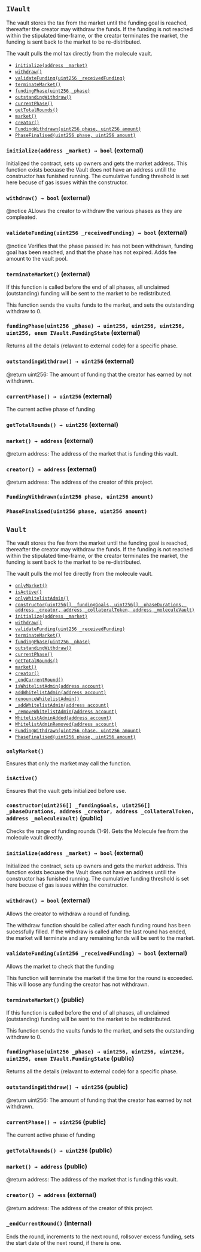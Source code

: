 [IVault]: #IVault
[IVault-initialize-address-]: #IVault-initialize-address-
[IVault-withdraw--]: #IVault-withdraw--
[IVault-validateFunding-uint256-]: #IVault-validateFunding-uint256-
[IVault-terminateMarket--]: #IVault-terminateMarket--
[IVault-fundingPhase-uint256-]: #IVault-fundingPhase-uint256-
[IVault-outstandingWithdraw--]: #IVault-outstandingWithdraw--
[IVault-currentPhase--]: #IVault-currentPhase--
[IVault-getTotalRounds--]: #IVault-getTotalRounds--
[IVault-market--]: #IVault-market--
[IVault-creator--]: #IVault-creator--
[IVault-FundingWithdrawn-uint256-uint256-]: #IVault-FundingWithdrawn-uint256-uint256-
[IVault-PhaseFinalised-uint256-uint256-]: #IVault-PhaseFinalised-uint256-uint256-
[Vault]: #Vault
[Vault-onlyMarket--]: #Vault-onlyMarket--
[Vault-isActive--]: #Vault-isActive--
[WhitelistAdminRole-onlyWhitelistAdmin--]: #WhitelistAdminRole-onlyWhitelistAdmin--
[Vault-creator_-address]: #Vault-creator_-address
[Vault-market_-contract-IMarket]: #Vault-market_-contract-IMarket
[Vault-collateralToken_-contract-IERC20]: #Vault-collateralToken_-contract-IERC20
[Vault-moleculeVault_-contract-IMoleculeVault]: #Vault-moleculeVault_-contract-IMoleculeVault
[Vault-moleculeFeeRate_-uint256]: #Vault-moleculeFeeRate_-uint256
[Vault-currentPhase_-uint256]: #Vault-currentPhase_-uint256
[Vault-outstandingWithdraw_-uint256]: #Vault-outstandingWithdraw_-uint256
[Vault-totalRounds_-uint256]: #Vault-totalRounds_-uint256
[Vault-cumulativeReceivedFee_-uint256]: #Vault-cumulativeReceivedFee_-uint256
[Vault-_active-bool]: #Vault-_active-bool
[Vault-fundingPhases_-mapping-uint256----struct-Vault-FundPhase-]: #Vault-fundingPhases_-mapping-uint256----struct-Vault-FundPhase-
[Vault-constructor-uint256---uint256---address-address-address-]: #Vault-constructor-uint256---uint256---address-address-address-
[Vault-initialize-address-]: #Vault-initialize-address-
[Vault-withdraw--]: #Vault-withdraw--
[Vault-validateFunding-uint256-]: #Vault-validateFunding-uint256-
[Vault-terminateMarket--]: #Vault-terminateMarket--
[Vault-fundingPhase-uint256-]: #Vault-fundingPhase-uint256-
[Vault-outstandingWithdraw--]: #Vault-outstandingWithdraw--
[Vault-currentPhase--]: #Vault-currentPhase--
[Vault-getTotalRounds--]: #Vault-getTotalRounds--
[Vault-market--]: #Vault-market--
[Vault-creator--]: #Vault-creator--
[Vault-_endCurrentRound--]: #Vault-_endCurrentRound--
[WhitelistAdminRole-isWhitelistAdmin-address-]: #WhitelistAdminRole-isWhitelistAdmin-address-
[WhitelistAdminRole-addWhitelistAdmin-address-]: #WhitelistAdminRole-addWhitelistAdmin-address-
[WhitelistAdminRole-renounceWhitelistAdmin--]: #WhitelistAdminRole-renounceWhitelistAdmin--
[WhitelistAdminRole-_addWhitelistAdmin-address-]: #WhitelistAdminRole-_addWhitelistAdmin-address-
[WhitelistAdminRole-_removeWhitelistAdmin-address-]: #WhitelistAdminRole-_removeWhitelistAdmin-address-
[WhitelistAdminRole-WhitelistAdminAdded-address-]: #WhitelistAdminRole-WhitelistAdminAdded-address-
[WhitelistAdminRole-WhitelistAdminRemoved-address-]: #WhitelistAdminRole-WhitelistAdminRemoved-address-
[IVault-FundingWithdrawn-uint256-uint256-]: #IVault-FundingWithdrawn-uint256-uint256-
[IVault-PhaseFinalised-uint256-uint256-]: #IVault-PhaseFinalised-uint256-uint256-
## <span id="IVault"></span> `IVault`

The vault stores the tax from the market until the funding goal is
reached, thereafter the creator may withdraw the funds. If the
funding is not reached within the stipulated time-frame, or the
creator terminates the market, the funding is sent back to the
market to be re-distributed.


   The vault pulls the mol tax directly from the molecule vault.

- [`initialize(address _market)`][IVault-initialize-address-]
- [`withdraw()`][IVault-withdraw--]
- [`validateFunding(uint256 _receivedFunding)`][IVault-validateFunding-uint256-]
- [`terminateMarket()`][IVault-terminateMarket--]
- [`fundingPhase(uint256 _phase)`][IVault-fundingPhase-uint256-]
- [`outstandingWithdraw()`][IVault-outstandingWithdraw--]
- [`currentPhase()`][IVault-currentPhase--]
- [`getTotalRounds()`][IVault-getTotalRounds--]
- [`market()`][IVault-market--]
- [`creator()`][IVault-creator--]
- [`FundingWithdrawn(uint256 phase, uint256 amount)`][IVault-FundingWithdrawn-uint256-uint256-]
- [`PhaseFinalised(uint256 phase, uint256 amount)`][IVault-PhaseFinalised-uint256-uint256-]

### <span id="IVault-initialize-address-"></span> `initialize(address _market) → bool` (external)



   Initialized the contract, sets up owners and gets the market
address. This function exists becuase the Vault does not have
an address untill the constructor has funished running. The
cumulative funding threshold is set here becuse of gas issues
within the constructor.


### <span id="IVault-withdraw--"></span> `withdraw() → bool` (external)

@notice	ALlows the creator to withdraw the various phases as they are
compleated.




### <span id="IVault-validateFunding-uint256-"></span> `validateFunding(uint256 _receivedFunding) → bool` (external)

@notice	Verifies that the phase passed in: has not been withdrawn,
funding goal has been reached, and that the phase has not
expired. Adds fee amount to the vault pool.




### <span id="IVault-terminateMarket--"></span> `terminateMarket()` (external)

If this function is called before the end of all phases, all
unclaimed (outstanding) funding will be sent to the market to be
redistributed.

   This function sends the vaults funds to the market, and sets the
outstanding withdraw to 0.


### <span id="IVault-fundingPhase-uint256-"></span> `fundingPhase(uint256 _phase) → uint256, uint256, uint256, uint256, enum IVault.FundingState` (external)

Returns all the details (relavant to external code) for a
specific phase.




### <span id="IVault-outstandingWithdraw--"></span> `outstandingWithdraw() → uint256` (external)

@return	uint256: The amount of funding that the creator has earned by
not withdrawn.



### <span id="IVault-currentPhase--"></span> `currentPhase() → uint256` (external)



   The current active phase of funding


### <span id="IVault-getTotalRounds--"></span> `getTotalRounds() → uint256` (external)





### <span id="IVault-market--"></span> `market() → address` (external)

@return	address: The address of the market that is funding this vault.



### <span id="IVault-creator--"></span> `creator() → address` (external)

@return	address: The address of the creator of this project.



### <span id="IVault-FundingWithdrawn-uint256-uint256-"></span> `FundingWithdrawn(uint256 phase, uint256 amount)`





### <span id="IVault-PhaseFinalised-uint256-uint256-"></span> `PhaseFinalised(uint256 phase, uint256 amount)`







## <span id="Vault"></span> `Vault`

The vault stores the fee from the market until the funding goal is
reached, thereafter the creator may withdraw the funds. If the
funding is not reached within the stipulated time-frame, or the
creator terminates the market, the funding is sent back to the
market to be re-distributed.


   The vault pulls the mol fee directly from the molecule vault.

- [`onlyMarket()`][Vault-onlyMarket--]
- [`isActive()`][Vault-isActive--]
- [`onlyWhitelistAdmin()`][WhitelistAdminRole-onlyWhitelistAdmin--]
- [`constructor(uint256[] _fundingGoals, uint256[] _phaseDurations, address _creator, address _collateralToken, address _moleculeVault)`][Vault-constructor-uint256---uint256---address-address-address-]
- [`initialize(address _market)`][Vault-initialize-address-]
- [`withdraw()`][Vault-withdraw--]
- [`validateFunding(uint256 _receivedFunding)`][Vault-validateFunding-uint256-]
- [`terminateMarket()`][Vault-terminateMarket--]
- [`fundingPhase(uint256 _phase)`][Vault-fundingPhase-uint256-]
- [`outstandingWithdraw()`][Vault-outstandingWithdraw--]
- [`currentPhase()`][Vault-currentPhase--]
- [`getTotalRounds()`][Vault-getTotalRounds--]
- [`market()`][Vault-market--]
- [`creator()`][Vault-creator--]
- [`_endCurrentRound()`][Vault-_endCurrentRound--]
- [`isWhitelistAdmin(address account)`][WhitelistAdminRole-isWhitelistAdmin-address-]
- [`addWhitelistAdmin(address account)`][WhitelistAdminRole-addWhitelistAdmin-address-]
- [`renounceWhitelistAdmin()`][WhitelistAdminRole-renounceWhitelistAdmin--]
- [`_addWhitelistAdmin(address account)`][WhitelistAdminRole-_addWhitelistAdmin-address-]
- [`_removeWhitelistAdmin(address account)`][WhitelistAdminRole-_removeWhitelistAdmin-address-]
- [`WhitelistAdminAdded(address account)`][WhitelistAdminRole-WhitelistAdminAdded-address-]
- [`WhitelistAdminRemoved(address account)`][WhitelistAdminRole-WhitelistAdminRemoved-address-]
- [`FundingWithdrawn(uint256 phase, uint256 amount)`][IVault-FundingWithdrawn-uint256-uint256-]
- [`PhaseFinalised(uint256 phase, uint256 amount)`][IVault-PhaseFinalised-uint256-uint256-]

### <span id="Vault-onlyMarket--"></span> `onlyMarket()`

Ensures that only the market may call the function.



### <span id="Vault-isActive--"></span> `isActive()`

Ensures that the vault gets initialized before use.



### <span id="Vault-constructor-uint256---uint256---address-address-address-"></span> `constructor(uint256[] _fundingGoals, uint256[] _phaseDurations, address _creator, address _collateralToken, address _moleculeVault)` (public)



   Checks the range of funding rounds (1-9). Gets the Molecule fee
from the molecule vault directly.


### <span id="Vault-initialize-address-"></span> `initialize(address _market) → bool` (external)



   Initialized the contract, sets up owners and gets the market
address. This function exists becuase the Vault does not have
an address untill the constructor has funished running. The
cumulative funding threshold is set here becuse of gas issues
within the constructor.


### <span id="Vault-withdraw--"></span> `withdraw() → bool` (external)

Allows the creator to withdraw a round of funding.


   The withdraw function should be called after each funding round
has been sucessfully filled. If the withdraw is called after the
last round has ended, the market will terminate and any
remaining funds will be sent to the market.


### <span id="Vault-validateFunding-uint256-"></span> `validateFunding(uint256 _receivedFunding) → bool` (external)

Allows the market to check that the funding


   This function will terminate the market if the time for the
round is exceeded. This will loose any funding the creator has
not withdrawn.


### <span id="Vault-terminateMarket--"></span> `terminateMarket()` (public)

If this function is called before the end of all phases, all
unclaimed (outstanding) funding will be sent to the market to be
redistributed.

   This function sends the vaults funds to the market, and sets the
outstanding withdraw to 0.


### <span id="Vault-fundingPhase-uint256-"></span> `fundingPhase(uint256 _phase) → uint256, uint256, uint256, uint256, enum IVault.FundingState` (public)

Returns all the details (relavant to external code) for a
specific phase.




### <span id="Vault-outstandingWithdraw--"></span> `outstandingWithdraw() → uint256` (public)

@return	uint256: The amount of funding that the creator has earned by
not withdrawn.



### <span id="Vault-currentPhase--"></span> `currentPhase() → uint256` (public)



   The current active phase of funding


### <span id="Vault-getTotalRounds--"></span> `getTotalRounds() → uint256` (public)





### <span id="Vault-market--"></span> `market() → address` (public)

@return	address: The address of the market that is funding this vault.



### <span id="Vault-creator--"></span> `creator() → address` (external)

@return	address: The address of the creator of this project.



### <span id="Vault-_endCurrentRound--"></span> `_endCurrentRound()` (internal)



   Ends the round, increments to the next round, rollsover excess
funding, sets the start date of the next round, if there is one.

